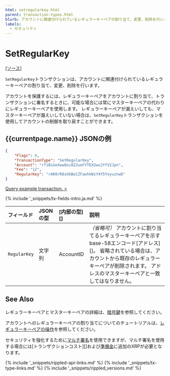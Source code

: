```yaml
---
html: setregularkey.html
parent: transaction-types.html
blurb: アカウントに関連付けられているレギュラーキーペアの割り当て、変更、削除を行います。
labels:
  - セキュリティ
---
```


# SetRegularKey

[[ソース]](https://github.com/ripple/rippled/blob/4239880acb5e559446d2067f00dabb31cf102a23/src/ripple/app/transactors/SetRegularKey.cpp "Source")

`SetRegularKey`トランザクションは、アカウントに関連付けられているレギュラーキーペアの割り当て、変更、削除を行います。

アカウントを保護するには、レギュラーキーペアをアカウントに割り当て、トランザクションに署名するときに、可能な場合には常にマスターキーペアの代わりにレギュラーキーペアを使用します。 レギュラーキーペアが漏えいしても、マスターキーペアが漏えいしていない場合は、`SetRegularKey`トランザクションを使用してアカウントの制御を取り戻すことができます。

## {{currentpage.name}} JSONの例

```json
{
    "Flags": 0,
    "TransactionType": "SetRegularKey",
    "Account": "rf1BiGeXwwQoi8Z2ueFYTEXSwuJYfV2Jpn",
    "Fee": "12",
    "RegularKey": "rAR8rR8sUkBoCZFawhkWzY4Y5YoyuznwD"
}
```

[Query example transaction. >](websocket-api-tool.html?server=wss%3A%2F%2Fxrplcluster.com%2F&req=%7B%22id%22%3A%22example_SetRegularKey%22%2C%22command%22%3A%22tx%22%2C%22transaction%22%3A%226AA6F6EAAAB56E65F7F738A9A2A8A7525439D65BA990E9BA08F6F4B1C2D349B4%22%2C%22binary%22%3Afalse%7D)

{% include '_snippets/tx-fields-intro.ja.md' %}
<!--{# fix md highlighting_ #}-->

| フィールド        | JSONの型 | \[内部の型\]\[\] | 説明                                                                                                                        |
|:------------ |:------ |:------------ |:------------------------------------------------------------------------------------------------------------------------- |
| `RegularKey` | 文字列    | AccountID    | _（省略可）_ アカウントに割り当てるレギュラーキーペアを示すbase-58エンコード\[アドレス\]\[\]。 省略されている場合は、アカウントから既存のレギュラーキーペアが削除されます。 アドレスのマスターキーペアと一致してはなりません。 |

## See Also

レギュラーキーペアとマスターキーペアの詳細は、[暗号鍵](cryptographic-keys.html)を参照してください。

アカウントへのレギュラーキーペアの割り当てについてのチュートリアルは、[レギュラーキーペアの操作](assign-a-regular-key-pair.html)を参照してください。

セキュリティを強化するために[マルチ署名](multi-signing.html)を使用できますが、マルチ署名を使用する場合には\[トランザクションコスト\]\[\]および[準備金](reserves.html)に追加のXRPが必要となります。

<!--{# common link defs #}-->
{% include '_snippets/rippled-api-links.md' %}
{% include '_snippets/tx-type-links.md' %}
{% include '_snippets/rippled_versions.md' %}
